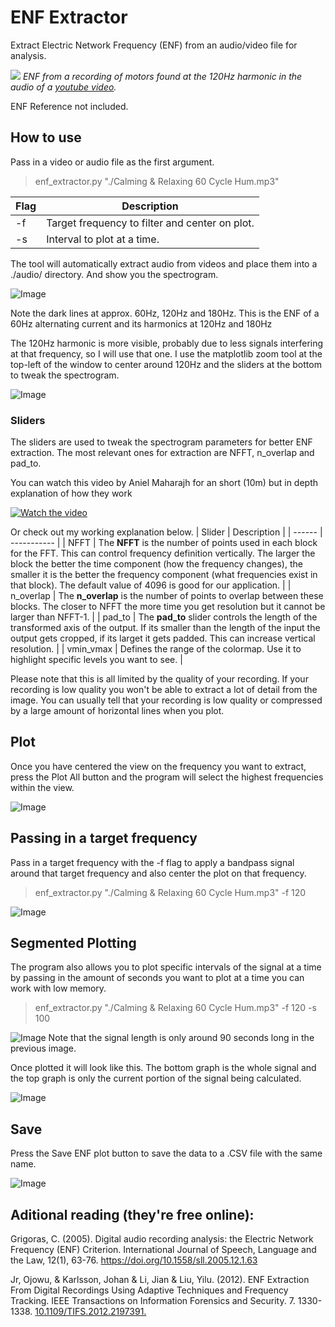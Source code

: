 # ENF Extractor

Extract Electric Network Frequency (ENF) from an audio/video file for analysis.

![](./read_me_images/plotted.png)
*ENF from a recording of motors found at the 120Hz harmonic in the audio of a [youtube video](https://www.youtube.com/watch?v=uPY91zJfXUM").*

ENF Reference not included.

## How to use
Pass in a video or audio file as the first argument. 

> enf_extractor.py "./Calming & Relaxing 60 Cycle Hum.mp3"

|Flag|Description|
|---|---|
| -f | Target frequency to filter and center on plot. |
| -s | Interval to plot at a time. |

The tool will automatically extract audio from videos and place them into a ./audio/ directory. And show you the spectrogram.

![Image](./read_me_images/init.png)

Note the dark lines at approx. 60Hz, 120Hz and 180Hz. This is the ENF of a 60Hz alternating current and its harmonics at 120Hz and 180Hz

The 120Hz harmonic is more visible, probably due to less signals interfering at that frequency, so I will use that one. I use the matplotlib zoom tool at the top-left of the window to center around 120Hz and the sliders at the bottom to tweak the spectrogram.

![Image](./read_me_images/found.png)

### Sliders

The sliders are used to tweak the spectrogram parameters for better ENF extraction. The most relevant ones for extraction are NFFT, n_overlap and pad_to.

You can watch this video by Aniel Maharajh for an short (10m) but in depth explanation of how they work

[![Watch the video](https://img.youtube.com/vi/_RoSWJiclvQ/0.jpg)](https://www.youtube.com/watch?v=_RoSWJiclvQ)

Or check out my working explanation below.
| Slider | Description |
| ------ | ----------- |
| NFFT | The **NFFT** is the number of points used in each block for the FFT. This can control frequency definition vertically. The larger the block the better the time component (how the frequency changes), the smaller it is the better the frequency component (what frequencies exist in that block). The default value of 4096 is good for our application. |
| n_overlap | The **n_overlap** is the number of points to overlap between these blocks. The closer to NFFT the more time you get resolution but it cannot be larger than NFFT-1. |
| pad_to | The **pad_to** slider controls the length of the transformed axis of the output. If its smaller than the length of the input the output gets cropped, if its larget it gets padded. This can increase vertical resolution. |
| vmin_vmax | Defines the range of the colormap. Use it to highlight specific levels you want to see.  |

Please note that this is all limited by the quality of your recording. If your recording is low quality you won't be able to extract a lot of detail from the image. You can usually tell that your recording is low quality or compressed by a large amount of horizontal lines when you plot.

## Plot

Once you have centered the view on the frequency you want to extract, press the Plot All button and the program will select the highest frequencies within the view.

![Image](./read_me_images/plotted.png)

## Passing in a target frequency

Pass in a target frequency with the -f flag to apply a bandpass signal around that target frequency and also center the plot on that frequency.

> enf_extractor.py "./Calming & Relaxing 60 Cycle Hum.mp3" -f 120

![Image](./read_me_images/targeted_frequency.png)

## Segmented Plotting

The program also allows you to plot specific intervals of the signal at a time by passing in the amount of seconds you want to plot at a time you can work with low memory. 

> enf_extractor.py "./Calming & Relaxing 60 Cycle Hum.mp3" -f 120 -s 100

![Image](./read_me_images/segmented_init.png)
Note that the signal length is only around 90 seconds long in the previous image.

Once plotted it will look like this.
The bottom graph is the whole signal and the top graph is only the current portion of the signal being calculated.

![Image](./read_me_images/segmented_plotted.png)

## Save

Press the Save ENF plot button to save the data to a .CSV file with the same name.

![Image](./read_me_images/data.png)

## Aditional reading (they're free online):

Grigoras, C. (2005). Digital audio recording analysis: the Electric Network Frequency (ENF) Criterion. International Journal of Speech, Language and the Law, 12(1), 63-76. https://doi.org/10.1558/sll.2005.12.1.63

Jr, Ojowu, & Karlsson, Johan & Li, Jian & Liu, Yilu. (2012). ENF Extraction From Digital Recordings Using Adaptive Techniques and Frequency Tracking. IEEE Transactions on Information Forensics and Security. 7. 1330-1338. [10.1109/TIFS.2012.2197391. ](https://doi.org/10.1109/TIFS.2012.2197391)